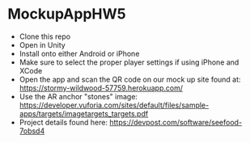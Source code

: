 # MockupAppHW5

- Clone this repo
- Open in Unity
- Install onto either Android or iPhone
- Make sure to select the proper player settings if using iPhone and XCode
- Open the app and scan the QR code on our mock up site found at: https://stormy-wildwood-57759.herokuapp.com/
- Use the AR anchor "stones" image: https://developer.vuforia.com/sites/default/files/sample-apps/targets/imagetargets_targets.pdf 
- Project details found here: https://devpost.com/software/seefood-7obsd4

